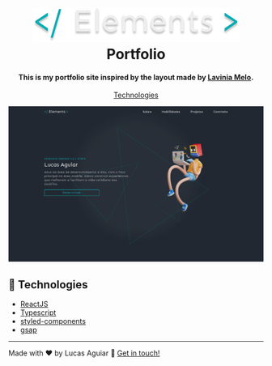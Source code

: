 <h1 align="center">
  <img src='src/assets/images/elements.png' alt="Logo elements">
  <br />
  Portfolio
</h1>

<h4 align="center">This is my portfolio site inspired by the layout made by <a href="https://dribbble.com/laviniamelo">Lavinia Melo</a>.</h2>

<p align="center">
  <a href="#rocket-technologies">Technologies</a>
</p>

![App Screenshot](src/assets/images/site.png)

## :rocket: Technologies

- [ReactJS](https://reactjs.org/)
- [Typescript]( https://www.typescriptlang.org)
- [styled-components](https://www.styled-components.com/)
- [gsap](https://greensock.com/gsap/)
---

Made with ♥ by Lucas Aguiar :wave: [Get in touch!](https://www.linkedin.com/in/lucasaguiiar)
